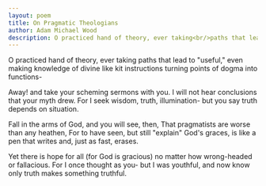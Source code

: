 ```yaml
---
layout: poem
title: On Pragmatic Theologians
author: Adam Michael Wood
description: O practiced hand of theory, ever taking<br/>paths that lead to "useful," even making<br/>knowledge of divine like kit instructions<br/>turning points of dogma into functions
---
```


O practiced hand of theory, ever taking
paths that lead to "useful," even making
knowledge of divine like kit instructions
turning points of dogma into functions-

Away! and take your scheming sermons with you.
I will not hear conclusions that your myth drew.
For I seek wisdom, truth, illumination-
but you say truth depends on situation.

Fall in the arms of God, and you will see, then,
That pragmatists are worse than any heathen,
For to have seen, but still "explain" God's graces,
is like a pen that writes and, just as fast, erases.

Yet there is hope for all (for God is gracious)
no matter how wrong-headed or fallacious.
For I once thought as you- but I was youthful,
and now know only truth makes something truthful.